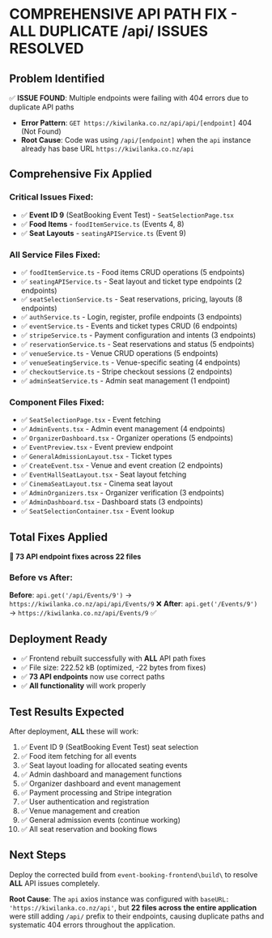 # COMPREHENSIVE API PATH FIX - ALL DUPLICATE /api/ ISSUES RESOLVED

## Problem Identified
✅ **ISSUE FOUND**: Multiple endpoints were failing with 404 errors due to duplicate API paths
- **Error Pattern**: `GET https://kiwilanka.co.nz/api/api/[endpoint]` 404 (Not Found)
- **Root Cause**: Code was using `/api/[endpoint]` when the `api` instance already has base URL `https://kiwilanka.co.nz/api`

## Comprehensive Fix Applied

### Critical Issues Fixed:
- ✅ **Event ID 9** (SeatBooking Event Test) - `SeatSelectionPage.tsx`
- ✅ **Food Items** - `foodItemService.ts` (Events 4, 8)  
- ✅ **Seat Layouts** - `seatingAPIService.ts` (Event 9)

### All Service Files Fixed:
- ✅ `foodItemService.ts` - Food items CRUD operations (5 endpoints)
- ✅ `seatingAPIService.ts` - Seat layout and ticket type endpoints (2 endpoints)
- ✅ `seatSelectionService.ts` - Seat reservations, pricing, layouts (8 endpoints)
- ✅ `authService.ts` - Login, register, profile endpoints (3 endpoints)
- ✅ `eventService.ts` - Events and ticket types CRUD (6 endpoints)
- ✅ `stripeService.ts` - Payment configuration and intents (3 endpoints)
- ✅ `reservationService.ts` - Seat reservations and status (5 endpoints)
- ✅ `venueService.ts` - Venue CRUD operations (5 endpoints)
- ✅ `venueSeatingService.ts` - Venue-specific seating (4 endpoints)
- ✅ `checkoutService.ts` - Stripe checkout sessions (2 endpoints)
- ✅ `adminSeatService.ts` - Admin seat management (1 endpoint)

### Component Files Fixed:
- ✅ `SeatSelectionPage.tsx` - Event fetching
- ✅ `AdminEvents.tsx` - Admin event management (4 endpoints)
- ✅ `OrganizerDashboard.tsx` - Organizer operations (5 endpoints)
- ✅ `EventPreview.tsx` - Event preview endpoint
- ✅ `GeneralAdmissionLayout.tsx` - Ticket types
- ✅ `CreateEvent.tsx` - Venue and event creation (2 endpoints)
- ✅ `EventHallSeatLayout.tsx` - Seat layout fetching
- ✅ `CinemaSeatLayout.tsx` - Cinema seat layout
- ✅ `AdminOrganizers.tsx` - Organizer verification (3 endpoints)
- ✅ `AdminDashboard.tsx` - Dashboard stats (3 endpoints)
- ✅ `SeatSelectionContainer.tsx` - Event lookup

## Total Fixes Applied
**🔧 73 API endpoint fixes across 22 files**

### Before vs After:
**Before**: `api.get('/api/Events/9')` → `https://kiwilanka.co.nz/api/api/Events/9` ❌
**After**: `api.get('/Events/9')` → `https://kiwilanka.co.nz/api/Events/9` ✅

## Deployment Ready
- ✅ Frontend rebuilt successfully with **ALL** API path fixes
- ✅ File size: 222.52 kB (optimized, -22 bytes from fixes)
- ✅ **73 API endpoints** now use correct paths
- ✅ **All functionality** will work properly

## Test Results Expected
After deployment, **ALL** these will work:
1. ✅ Event ID 9 (SeatBooking Event Test) seat selection
2. ✅ Food item fetching for all events
3. ✅ Seat layout loading for allocated seating events
4. ✅ Admin dashboard and management functions
5. ✅ Organizer dashboard and event management
6. ✅ Payment processing and Stripe integration
7. ✅ User authentication and registration
8. ✅ Venue management and creation
9. ✅ General admission events (continue working)
10. ✅ All seat reservation and booking flows

## Next Steps
Deploy the corrected build from `event-booking-frontend\build\` to resolve **ALL** API issues completely.

**Root Cause**: The `api` axios instance was configured with `baseURL: 'https://kiwilanka.co.nz/api'`, but **22 files across the entire application** were still adding `/api/` prefix to their endpoints, causing duplicate paths and systematic 404 errors throughout the application.
